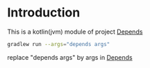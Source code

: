# Introduction
This is a kotlin(jvm) module of project [Depends](https://github.com/multilang-depends/depends)

```bash
gradlew run --args="depends args"
```
replace "depends args" by args in [Depends](https://github.com/multilang-depends/depends)
